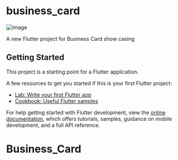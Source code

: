 # business_card

![image](https://github.com/nayeemx11/Business_Card/assets/63298176/2dc4bfff-5264-4d18-8d01-173d82d04cc2)


<!--
echo "# Business_Card" >> README.md
git init
git add -A
git commit -m "first commit"
git branch -M main
git remote add origin https://github.com/nayeemx11/Business_Card.git
git push -u origin main -->

A new Flutter project for Business Card show casing

## Getting Started

This project is a starting point for a Flutter application.

A few resources to get you started if this is your first Flutter project:

- [Lab: Write your first Flutter app](https://docs.flutter.dev/get-started/codelab)
- [Cookbook: Useful Flutter samples](https://docs.flutter.dev/cookbook)

For help getting started with Flutter development, view the
[online documentation](https://docs.flutter.dev/), which offers tutorials,
samples, guidance on mobile development, and a full API reference.
# Business_Card
